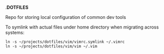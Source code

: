 .**DOTFILES**

Repo for storing local configuration of common dev tools

To symlink with actual files under home directory when migrating across systems:
	
	ln -s ~/projects/dotfiles/vim/vimrc.symlink ~/.vimrc
	ln -s ~/projects/dotfiles/vim/vim ~/.vim



